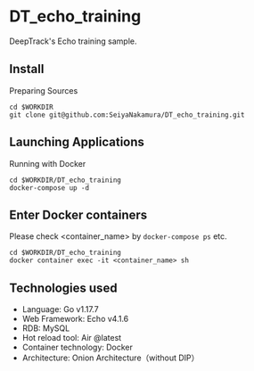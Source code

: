 # DT_echo_training
DeepTrack's Echo training sample.

## Install
Preparing Sources
```
cd $WORKDIR
git clone git@github.com:SeiyaNakamura/DT_echo_training.git
```

## Launching Applications
Running with Docker
```
cd $WORKDIR/DT_echo_training
docker-compose up -d
```

## Enter Docker containers
Please check <container_name> by `docker-compose ps` etc.
```
cd $WORKDIR/DT_echo_training
docker container exec -it <container_name> sh
```

## Technologies used
- Language: Go v1.17.7
- Web Framework: Echo v4.1.6
- RDB: MySQL
- Hot reload tool: Air @latest
- Container technology: Docker
- Architecture: Onion Architecture（without DIP）
